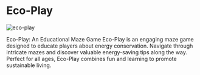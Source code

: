 # Eco-Play
![eco-play](https://github.com/Hodor-Fergus/Eco-Play/assets/75783235/4c007fe4-9378-484a-bd37-047bf033ac8c)

Eco-Play: An Educational Maze Game Eco-Play is an engaging maze game designed to educate players about energy conservation. Navigate through intricate mazes and discover valuable energy-saving tips along the way. Perfect for all ages, Eco-Play combines fun and learning to promote sustainable living.
